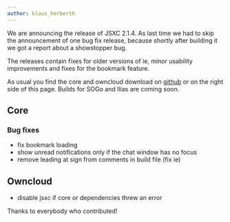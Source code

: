 ```yaml
---
author: klaus_herberth
---
```


We are announcing the release of JSXC 2.1.4. As last time we had to skip the announcement of one bug fix release, because shortly after building it we got a report about a showstopper bug.

The releases contain fixes for older versions of ie, minor usability improvements and fixes for the bookmark feature.

As usual you find the core and owncloud download on [github](https://github.com/jsxc/) or on the right side of this page. Builds for SOGo and Ilias are coming soon.

## Core

### Bug fixes

- fix bookmark loading
- show unread notifications only if the chat window has no focus
- remove leading at sign from comments in build file (fix ie)

## Owncloud

- disable jsxc if core or dependencies threw an error



Thanks to everybody who contributed!
